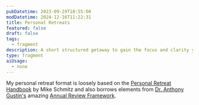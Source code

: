 ```yaml
---
pubDatetime: 2023-09-29T10:55:00
modDatetime: 2024-12-16T11:22:31
title: Personal Retreats
featured: false
draft: false
tags:
  - fragment
description: A short structured getaway to gain the focus and clarity you need to achieve your goals.
type: fragment
aiUsage:
  - none
---
```


My personal retreat format is loosely based on the [Personal Retreat Handbook](https://courses.faithbasedproductivity.com/p/personal-retreat-handbook) by Mike Schmitz and also borrows elements from [Dr. Anthony Gustin's](https://dranthonygustin.com/) amazing [Annual Review Framework](https://docs.google.com/document/d/1K2P_yL1Ah976P7MLicb55wgY2DY-39jP3Lvp810H6HQ/edit).
